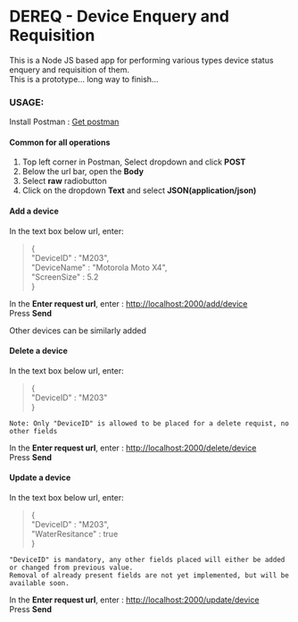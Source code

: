 # DEREQ - Device Enquery and Requisition

This is a Node JS based app for performing various types device status enquery and requisition of them.  
This is a prototype... long way to finish...  


### USAGE:

Install Postman : [Get postman](https://www.getpostman.com/apps)

#### Common for all operations

1. Top left corner in Postman, Select dropdown and click <b>POST</b>
2. Below the url bar, open the <b>Body</b>
3. Select <b>raw</b> radiobutton
4. Click on the dropdown <b>Text</b> and select <b>JSON(application/json)</b>

#### Add a device

In the text box below url, enter:
> {  
>"DeviceID" : "M203",  
>"DeviceName" : "Motorola Moto X4",  
>"ScreenSize" : 5.2  
>}
  
In the <b>Enter request url</b>, enter : [http://localhost:2000/add/device](http://localhost:2000/add/device)  
Press <b>Send</b>

Other devices can be similarly added

#### Delete a device

In the text box below url, enter:

>{    
>"DeviceID" : "M203"  
>}  
    
`Note: Only "DeviceID" is allowed to be placed for a delete requist, no other fields`  

In the <b>Enter request url</b>, enter : [http://localhost:2000/delete/device](http://localhost:2000/delete/device)  
Press <b>Send</b>  

#### Update a device

In the text box below url, enter:
> {  
>"DeviceID" : "M203",  
>"WaterResitance" : true  
>}

```
"DeviceID" is mandatory, any other fields placed will either be added or changed from previous value.  
Removal of already present fields are not yet implemented, but will be available soon.  
```  
  
In the <b>Enter request url</b>, enter : [http://localhost:2000/update/device](http://localhost:2000/update/device)  
Press <b>Send</b>